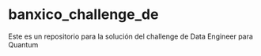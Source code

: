 # banxico_challenge_de
Este es un repositorio para la solución del challenge de Data Engineer para Quantum
